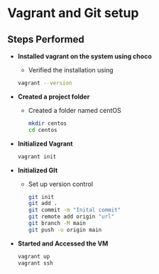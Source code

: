 # Vagrant and Git setup

## Steps Performed

- **Installed vagrant on the system using choco** 
  - Verified the installation using
  ```bash
  vagrant --version
  ```

- **Created a project folder**
  - Created a folder named centOS
    ```bash
    mkdir centos
    cd centos
    ```
- **Initialized Vagrant**
  ```bash
  vagrant init
  ```
- **Initialized GIt**
  - Set up version control
    ```bash
    git init
    git add .
    git commit -m "Inital commit"
    git remote add origin "url"
    git branch -M main
    git push -u origin main
    ```
- **Started and Accessed the VM**
  ```bash
  vagrant up
  vagrant ssh
  ```


